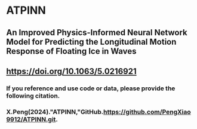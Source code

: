 # ATPINN
## An Improved Physics-Informed Neural Network Model for Predicting the Longitudinal Motion Response of Floating Ice in Waves
## https://doi.org/10.1063/5.0216921
### If you reference and use code or data, please provide the following citation.
### X.Peng(2024)."ATPINN,"GitHub.https://github.com/PengXiao9912/ATPINN.git.
